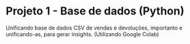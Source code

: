 # Projeto 1 - Base de dados (Python)
 Unificando base de dados CSV de vendas e devoluções, importanto e unificando-as, para gerar insights. (Utilizando Google Colab)
